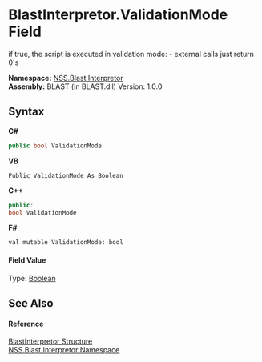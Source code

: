 # BlastInterpretor.ValidationMode Field
 

if true, the script is executed in validation mode: - external calls just return 0's

**Namespace:**&nbsp;<a href="bc1962ef-fc17-4dde-e64c-a350d8f217aa.md">NSS.Blast.Interpretor</a><br />**Assembly:**&nbsp;BLAST (in BLAST.dll) Version: 1.0.0

## Syntax

**C#**<br />
``` C#
public bool ValidationMode
```

**VB**<br />
``` VB
Public ValidationMode As Boolean
```

**C++**<br />
``` C++
public:
bool ValidationMode
```

**F#**<br />
``` F#
val mutable ValidationMode: bool
```


#### Field Value
Type: <a href="https://docs.microsoft.com/dotnet/api/system.boolean" target="_blank" rel="noopener noreferrer">Boolean</a>

## See Also


#### Reference
<a href="4de5bd5a-f1bd-8188-7356-ab8a45b847d4.md">BlastInterpretor Structure</a><br /><a href="bc1962ef-fc17-4dde-e64c-a350d8f217aa.md">NSS.Blast.Interpretor Namespace</a><br />